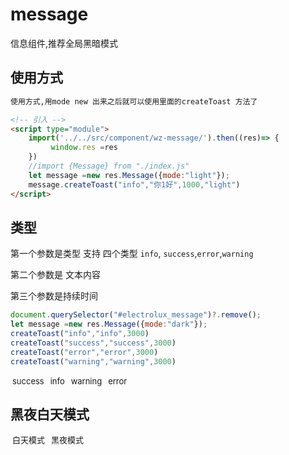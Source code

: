 <script setup>
import { onMounted } from 'vue'
  import './index.css'
  onMounted(() => {
    import ('../../src/component/wz-icon/')
    import ('../../src/component/wz-button/')
    import('../../src/component/wz-message/').then((res)=> {
         window.res =res
    })
  })
</script>

<!-- message.create('This a info message') -->



# message

信息组件,推荐全局黑暗模式

<style>
    wz-button{
        font-size:13px;
        margin:3px
    }
</style>

## 使用方式

```html
使用方式,用mode new 出来之后就可以使用里面的createToast 方法了

<!-- 引入 -->
<script type="module">
    import('../../src/component/wz-message/').then((res)=> {
         window.res =res
    })
    //import {Message} from "./index.js"
    let message =new res.Message({mode:"light"});
    message.createToast("info","你1好",1000,"light")
</script>

```

## 类型
第一个参数是类型 支持 四个类型 `info`, `success`,`error`,`warning`

第二个参数是 文本内容

第三个参数是持续时间
```js
document.querySelector("#electrolux_message")?.remove(); 
let message =new res.Message({mode:"dark"}); 
createToast("info","info",3000)
createToast("success","success",3000)
createToast("error","error",3000)
createToast("warning","warning",3000)
```
<div class="wrap">

 <wz-button type="primary" onclick='document.querySelector("#electrolux_message")?.remove(); let message =new res.Message({mode:"dark"}); message.createToast("success","success",2000)'>success</wz-button>
<wz-button type="common" onclick='document.querySelector("#electrolux_message")?.remove(); let message =new res.Message({mode:"dark"}); message.createToast("info","info",2000)'>info</wz-button>
<wz-button type="default" onclick='document.querySelector("#electrolux_message")?.remove(); let message =new res.Message({mode:"dark"}); message.createToast("warning","warning",2000)'>warning</wz-button>
<wz-button type="danger" onclick='document.querySelector("#electrolux_message")?.remove(); let message =new res.Message({mode:"dark"}); message.createToast("error","error",2000)'>error</wz-button>
</div >





##  黑夜白天模式

<div class="wrap">
<wz-button type="primary" onclick='document.querySelector("#electrolux_message")?.remove(); let message =new res.Message({mode:"light"}); message.createToast("info","你1好",2000,"light")'
>白天模式</wz-button>
 <wz-button type="danger" onclick='document.querySelector("#electrolux_message")?.remove(); let message =new res.Message({mode:"dark"}); message.createToast("info","你1好",2000,"dark")'>黑夜模式</wz-button>
</div>